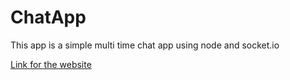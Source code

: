 # ChatApp

This app is a simple multi time chat app using node and socket.io

[Link for the website](https://chatapp-lmao.herokuapp.com/)
